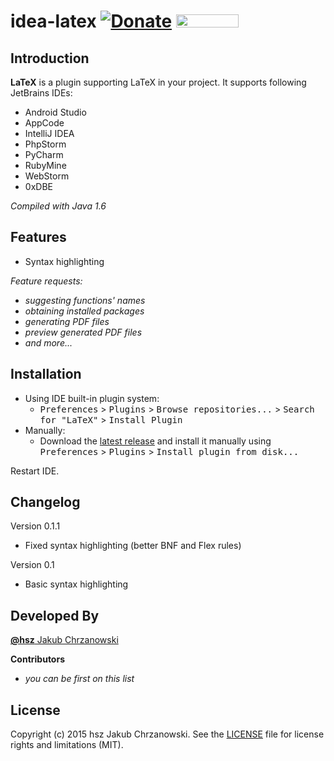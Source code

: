 idea-latex [![Donate](https://www.paypalobjects.com/en_US/i/btn/btn_donate_SM.gif)](https://www.paypal.com/cgi-bin/webscr?cmd=_s-xclick&hosted_button_id=V6QCW4DR2XWY4) <a href="http://blockchain.info/address/1BUbqKrUBmGGSnMybzGCsJyAWJbh4CcwE1"><img src="https://www.gnu.org/software/octave/images/donate-bitcoin.png" width="100" height="21"/></a>
==========

Introduction
------------

**LaTeX** is a plugin supporting LaTeX in your project. It supports following JetBrains IDEs:

- Android Studio
- AppCode
- IntelliJ IDEA
- PhpStorm
- PyCharm
- RubyMine
- WebStorm
- 0xDBE

*Compiled with Java 1.6*


Features
--------

- Syntax highlighting

*Feature requests:*

- *suggesting functions' names*
- *obtaining installed packages*
- *generating PDF files*
- *preview generated PDF files*
- *and more...*


Installation
------------

- Using IDE built-in plugin system:
  - <kbd>Preferences</kbd> > <kbd>Plugins</kbd> > <kbd>Browse repositories...</kbd> > <kbd>Search for "LaTeX"</kbd> > <kbd>Install Plugin</kbd>
- Manually:
  - Download the [latest release][latest-release] and install it manually using <kbd>Preferences</kbd> > <kbd>Plugins</kbd> > <kbd>Install plugin from disk...</kbd>
  
Restart IDE.


Changelog
---------

Version 0.1.1

- Fixed syntax highlighting (better BNF and Flex rules)

Version 0.1

- Basic syntax highlighting


Developed By
------------

[**@hsz** Jakub Chrzanowski][hsz]


**Contributors**

- *you can be first on this list*


License
-------

Copyright (c) 2015 hsz Jakub Chrzanowski. See the [LICENSE](./LICENSE) file for license rights and limitations (MIT).

    
[hsz]:                    http://hsz.mobi
[latest-release]:         https://github.com/hsz/idea-latex/releases/latest
